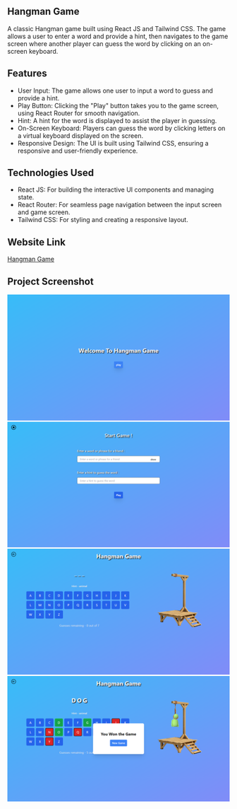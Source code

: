 ## Hangman Game

A classic Hangman game built using React JS and Tailwind CSS. The game allows a user to enter a word and provide a hint, then navigates to the game screen where another player can guess the word by clicking on an on-screen keyboard.

## Features

- User Input: The game allows one user to input a word to guess and provide a hint.
- Play Button: Clicking the "Play" button takes you to the game screen, using React Router for smooth navigation.
- Hint: A hint for the word is displayed to assist the player in guessing.
- On-Screen Keyboard: Players can guess the word by clicking letters on a virtual keyboard displayed on the screen.
- Responsive Design: The UI is built using Tailwind CSS, ensuring a responsive and user-friendly experience.

## Technologies Used

- React JS: For building the interactive UI components and managing state.
- React Router: For seamless page navigation between the input screen and game screen.
- Tailwind CSS: For styling and creating a responsive layout.


## Website Link

<a href="https://hangman-game-in-react.vercel.app/" target="_blank">Hangman Game</a>


## Project Screenshot

![Hangman Game UI Screenshot](./Output/screenshot_1.png)
![Hangman Game UI Screenshot](./Output/screenshot_2.png)
![Hangman Game UI Screenshot](./Output/screenshot_3.png)
![Hangman Game UI Screenshot](./Output/screenshot_4.png)
